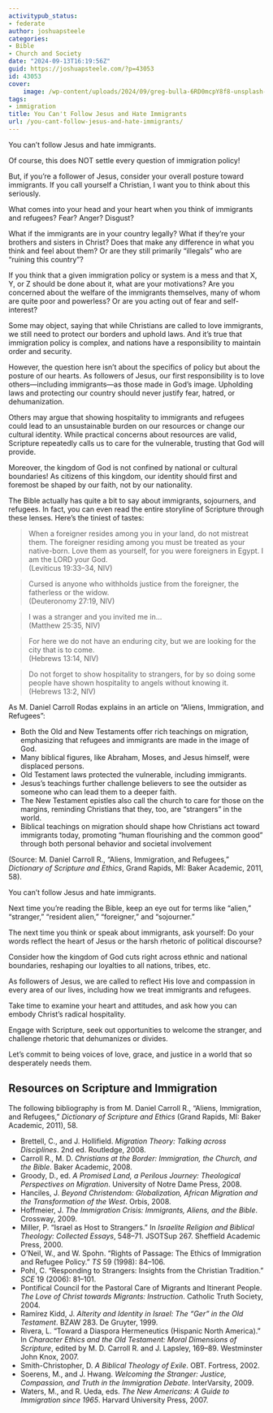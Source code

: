 ```yaml
---
activitypub_status:
- federate
author: joshuapsteele
categories:
- Bible
- Church and Society
date: "2024-09-13T16:19:56Z"
guid: https://joshuapsteele.com/?p=43053
id: 43053
cover:
    image: /wp-content/uploads/2024/09/greg-bulla-6RD0mcpY8f8-unsplash-1568x1023.jpg
tags:
- immigration
title: You Can't Follow Jesus and Hate Immigrants
url: /you-cant-follow-jesus-and-hate-immigrants/
---
```


You can’t follow Jesus and hate immigrants.

Of course, this does NOT settle every question of immigration policy!

But, if you’re a follower of Jesus, consider your overall posture toward immigrants. If you call yourself a Christian, I want you to think about this seriously.

What comes into your head and your heart when you think of immigrants and refugees? Fear? Anger? Disgust?

What if the immigrants are in your country legally? What if they’re your brothers and sisters in Christ? Does that make any difference in what you think and feel about them? Or are they still primarily “illegals” who are “ruining this country”?

If you think that a given immigration policy or system is a mess and that X, Y, or Z should be done about it, what are your motivations? Are you concerned about the welfare of the immigrants themselves, many of whom are quite poor and powerless? Or are you acting out of fear and self-interest?

Some may object, saying that while Christians are called to love immigrants, we still need to protect our borders and uphold laws. And it’s true that immigration policy is complex, and nations have a responsibility to maintain order and security.

However, the question here isn’t about the specifics of policy but about the posture of our hearts. As followers of Jesus, our first responsibility is to love others—including immigrants—as those made in God’s image. Upholding laws and protecting our country should never justify fear, hatred, or dehumanization.

Others may argue that showing hospitality to immigrants and refugees could lead to an unsustainable burden on our resources or change our cultural identity. While practical concerns about resources are valid, Scripture repeatedly calls us to care for the vulnerable, trusting that God will provide.

Moreover, the kingdom of God is not confined by national or cultural boundaries! As citizens of this kingdom, our identity should first and foremost be shaped by our faith, not by our nationality.

The Bible actually has quite a bit to say about immigrants, sojourners, and refugees. In fact, you can even read the entire storyline of Scripture through these lenses. Here’s the tiniest of tastes:

> When a foreigner resides among you in your land, do not mistreat them. The foreigner residing among you must be treated as your native-born. Love them as yourself, for you were foreigners in Egypt. I am the LORD your God.  
> (Leviticus 19:33–34, NIV)

> Cursed is anyone who withholds justice from the foreigner, the fatherless or the widow.  
> (Deuteronomy 27:19, NIV)

> I was a stranger and you invited me in…  
> (Matthew 25:35, NIV)

> For here we do not have an enduring city, but we are looking for the city that is to come.  
> (Hebrews 13:14, NIV)

> Do not forget to show hospitality to strangers, for by so doing some people have shown hospitality to angels without knowing it.  
> (Hebrews 13:2, NIV)

As M. Daniel Carroll Rodas explains in an article on “Aliens, Immigration, and Refugees”:

- Both the Old and New Testaments offer rich teachings on migration, emphasizing that refugees and immigrants are made in the image of God.
- Many biblical figures, like Abraham, Moses, and Jesus himself, were displaced persons.
- Old Testament laws protected the vulnerable, including immigrants.
- Jesus’s teachings further challenge believers to see the outsider as someone who can lead them to a deeper faith.
- The New Testament epistles also call the church to care for those on the margins, reminding Christians that they, too, are “strangers” in the world.
- Biblical teachings on migration should shape how Christians act toward immigrants today, promoting “human flourishing and the common good” through both personal behavior and societal involvement

(Source: M. Daniel Carroll R., “Aliens, Immigration, and Refugees,” *Dictionary of Scripture and Ethics*, Grand Rapids, MI: Baker Academic, 2011, 58).

You can’t follow Jesus and hate immigrants.

Next time you’re reading the Bible, keep an eye out for terms like “alien,” “stranger,” “resident alien,” “foreigner,” and “sojourner.”

The next time you think or speak about immigrants, ask yourself: Do your words reflect the heart of Jesus or the harsh rhetoric of political discourse?

Consider how the kingdom of God cuts right across ethnic and national boundaries, reshaping our loyalties to all nations, tribes, etc.

As followers of Jesus, we are called to reflect His love and compassion in every area of our lives, including how we treat immigrants and refugees.

Take time to examine your heart and attitudes, and ask how you can embody Christ’s radical hospitality.

Engage with Scripture, seek out opportunities to welcome the stranger, and challenge rhetoric that dehumanizes or divides.

Let’s commit to being voices of love, grace, and justice in a world that so desperately needs them.

## Resources on Scripture and Immigration

The following bibliography is from M. Daniel Carroll R., “Aliens, Immigration, and Refugees,” *Dictionary of Scripture and Ethics* (Grand Rapids, MI: Baker Academic, 2011), 58.

- Brettell, C., and J. Hollifield. *Migration Theory: Talking across Disciplines*. 2nd ed. Routledge, 2008.
- Carroll R., M. D. *Christians at the Border: Immigration, the Church, and the Bible*. Baker Academic, 2008.
- Groody, D., ed. *A Promised Land, a Perilous Journey: Theological Perspectives on Migration*. University of Notre Dame Press, 2008.
- Hanciles, J. *Beyond Christendom: Globalization, African Migration and the Transformation of the West*. Orbis, 2008.
- Hoffmeier, J. *The Immigration Crisis: Immigrants, Aliens, and the Bible*. Crossway, 2009.
- Miller, P. “Israel as Host to Strangers.” In *Israelite Religion and Biblical Theology: Collected Essays*, 548–71. JSOTSup 267. Sheffield Academic Press, 2000.
- O’Neil, W., and W. Spohn. “Rights of Passage: The Ethics of Immigration and Refugee Policy.” *TS* 59 (1998): 84–106.
- Pohl, C. “Responding to Strangers: Insights from the Christian Tradition.” *SCE* 19 (2006): 81–101.
- Pontifical Council for the Pastoral Care of Migrants and Itinerant People. *The Love of Christ towards Migrants: Instruction*. Catholic Truth Society, 2004.
- Ramírez Kidd, J. *Alterity and Identity in Israel: The “Ger” in the Old Testament*. BZAW 283. De Gruyter, 1999.
- Rivera, L. “Toward a Diaspora Hermeneutics (Hispanic North America).” In *Character Ethics and the Old Testament: Moral Dimensions of Scripture*, edited by M. D. Carroll R. and J. Lapsley, 169–89. Westminster John Knox, 2007.
- Smith-Christopher, D. *A Biblical Theology of Exile*. OBT. Fortress, 2002.
- Soerens, M., and J. Hwang. *Welcoming the Stranger: Justice, Compassion, and Truth in the Immigration Debate*. InterVarsity, 2009.
- Waters, M., and R. Ueda, eds. *The New Americans: A Guide to Immigration since 1965*. Harvard University Press, 2007.